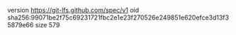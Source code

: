 version https://git-lfs.github.com/spec/v1
oid sha256:99071be2f75c69231721fbc2e1e23f270526e249851e620efce3d13f35879e66
size 579
